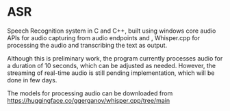 # ASR
Speech Recognition system in C and C++, built using windows core audio APIs for audio capturing from audio endpoints and , Whisper.cpp for processing the audio and transcribing the text as output.

Although this is preliminary work, the program currently processes audio for a duration of 10 seconds, which can be adjusted as needed. However, the streaming of real-time audio is still pending implementation, which will be done in few days.

The models for processing audio can be downloaded from https://huggingface.co/ggerganov/whisper.cpp/tree/main
